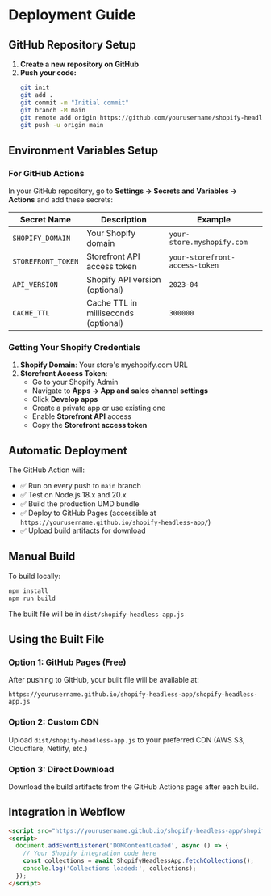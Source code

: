 # Deployment Guide

## GitHub Repository Setup

1. **Create a new repository on GitHub**
2. **Push your code:**
   ```bash
   git init
   git add .
   git commit -m "Initial commit"
   git branch -M main
   git remote add origin https://github.com/yourusername/shopify-headless-app.git
   git push -u origin main
   ```

## Environment Variables Setup

### For GitHub Actions

In your GitHub repository, go to **Settings → Secrets and Variables → Actions** and add these secrets:

| Secret Name        | Description                          | Example                        |
| ------------------ | ------------------------------------ | ------------------------------ |
| `SHOPIFY_DOMAIN`   | Your Shopify domain                  | `your-store.myshopify.com`     |
| `STOREFRONT_TOKEN` | Storefront API access token          | `your-storefront-access-token` |
| `API_VERSION`      | Shopify API version (optional)       | `2023-04`                      |
| `CACHE_TTL`        | Cache TTL in milliseconds (optional) | `300000`                       |

### Getting Your Shopify Credentials

1. **Shopify Domain**: Your store's myshopify.com URL
2. **Storefront Access Token**:
   - Go to your Shopify Admin
   - Navigate to **Apps → App and sales channel settings**
   - Click **Develop apps**
   - Create a private app or use existing one
   - Enable **Storefront API** access
   - Copy the **Storefront access token**

## Automatic Deployment

The GitHub Action will:

- ✅ Run on every push to `main` branch
- ✅ Test on Node.js 18.x and 20.x
- ✅ Build the production UMD bundle
- ✅ Deploy to GitHub Pages (accessible at `https://yourusername.github.io/shopify-headless-app/`)
- ✅ Upload build artifacts for download

## Manual Build

To build locally:

```bash
npm install
npm run build
```

The built file will be in `dist/shopify-headless-app.js`

## Using the Built File

### Option 1: GitHub Pages (Free)

After pushing to GitHub, your built file will be available at:

```
https://yourusername.github.io/shopify-headless-app/shopify-headless-app.js
```

### Option 2: Custom CDN

Upload `dist/shopify-headless-app.js` to your preferred CDN (AWS S3, Cloudflare, Netlify, etc.)

### Option 3: Direct Download

Download the build artifacts from the GitHub Actions page after each build.

## Integration in Webflow

```html
<script src="https://yourusername.github.io/shopify-headless-app/shopify-headless-app.js"></script>
<script>
  document.addEventListener('DOMContentLoaded', async () => {
    // Your Shopify integration code here
    const collections = await ShopifyHeadlessApp.fetchCollections();
    console.log('Collections loaded:', collections);
  });
</script>
```
